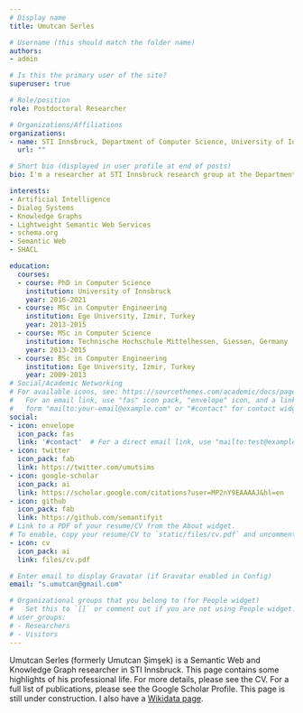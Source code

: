 ```yaml
---
# Display name
title: Umutcan Serles

# Username (this should match the folder name)
authors:
- admin

# Is this the primary user of the site?
superuser: true

# Role/position
role: Postdoctoral Researcher

# Organizations/Affiliations
organizations:
- name: STI Innsbruck, Department of Computer Science, University of Innsbruck
  url: ""

# Short bio (displayed in user profile at end of posts)
bio: I'm a researcher at STI Innsbruck research group at the Department of Computer Science of University of Innsbruck. My research interests include Semantic Web and Services, schema.org, Linked Open Data, Knowledge Graphs, Dialog Systems.

interests:
- Artificial Intelligence
- Dialog Systems
- Knowledge Graphs
- Lightweight Semantic Web Services
- schema.org
- Semantic Web
- SHACL

education:
  courses:
  - course: PhD in Computer Science
    institution: University of Innsbruck
    year: 2016-2021
  - course: MSc in Computer Engineering
    institution: Ege University, Izmir, Turkey
    year: 2013-2015
  - course: MSc in Computer Science
    institution: Technische Hochschule Mittelhessen, Giessen, Germany
    year: 2013-2015
  - course: BSc in Computer Engineering
    institution: Ege University, Izmir, Turkey
    year: 2009-2013
# Social/Academic Networking
# For available icons, see: https://sourcethemes.com/academic/docs/page-builder/#icons
#   For an email link, use "fas" icon pack, "envelope" icon, and a link in the
#   form "mailto:your-email@example.com" or "#contact" for contact widget.
social:
- icon: envelope
  icon_pack: fas
  link: '#contact'  # For a direct email link, use "mailto:test@example.org".
- icon: twitter
  icon_pack: fab
  link: https://twitter.com/umutsims
- icon: google-scholar
  icon_pack: ai
  link: https://scholar.google.com/citations?user=MP2nY9EAAAAJ&hl=en
- icon: github
  icon_pack: fab
  link: https://github.com/semantifyit
# Link to a PDF of your resume/CV from the About widget.
# To enable, copy your resume/CV to `static/files/cv.pdf` and uncomment the lines below.
- icon: cv
  icon_pack: ai
  link: files/cv.pdf

# Enter email to display Gravatar (if Gravatar enabled in Config)
email: "s.umutcan@gmail.com"

# Organizational groups that you belong to (for People widget)
#   Set this to `[]` or comment out if you are not using People widget.
# user_groups:
# - Researchers
# - Visitors
---
```


Umutcan Serles (formerly Umutcan Şimşek) is a Semantic Web and Knowledge Graph researcher in STI Innsbruck. This page contains some highlights of his professional life. For more details, please see the CV. For a full list of publications, please see the Google Scholar Profile. This page is still under construction. I also have a [Wikidata page](https://www.wikidata.org/wiki/Q57762577).
